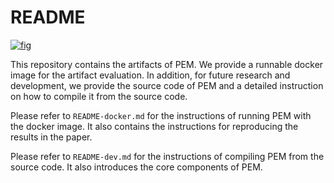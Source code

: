 # README
[![fig](https://zenodo.org/badge/DOI/10.5281/zenodo.8271984.svg)](https://zenodo.org/record/8271984)

This repository contains the artifacts of PEM.
We provide a runnable docker image for the artifact evaluation.
In addition, for future research and development,
we provide the source code of PEM and a detailed instruction on how to compile it from the source code.

Please refer to `README-docker.md` for the instructions of running PEM with the docker image.
It also contains the instructions for reproducing the results in the paper.

Please refer to `README-dev.md` for the instructions of compiling PEM from the source code.
It also introduces the core components of PEM.
